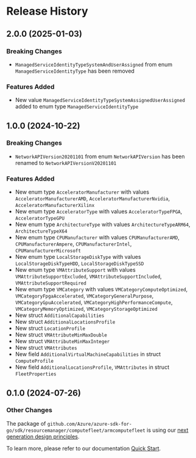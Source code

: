 # Release History

## 2.0.0 (2025-01-03)
### Breaking Changes

- `ManagedServiceIdentityTypeSystemAndUserAssigned` from enum `ManagedServiceIdentityType` has been removed

### Features Added

- New value `ManagedServiceIdentityTypeSystemAssignedUserAssigned` added to enum type `ManagedServiceIdentityType`


## 1.0.0 (2024-10-22)
### Breaking Changes

- `NetworkAPIVersion20201101` from enum `NetworkAPIVersion` has been renamed to `NetworkAPIVersionV20201101`

### Features Added

- New enum type `AcceleratorManufacturer` with values `AcceleratorManufacturerAMD`, `AcceleratorManufacturerNvidia`, `AcceleratorManufacturerXilinx`
- New enum type `AcceleratorType` with values `AcceleratorTypeFPGA`, `AcceleratorTypeGPU`
- New enum type `ArchitectureType` with values `ArchitectureTypeARM64`, `ArchitectureTypeX64`
- New enum type `CPUManufacturer` with values `CPUManufacturerAMD`, `CPUManufacturerAmpere`, `CPUManufacturerIntel`, `CPUManufacturerMicrosoft`
- New enum type `LocalStorageDiskType` with values `LocalStorageDiskTypeHDD`, `LocalStorageDiskTypeSSD`
- New enum type `VMAttributeSupport` with values `VMAttributeSupportExcluded`, `VMAttributeSupportIncluded`, `VMAttributeSupportRequired`
- New enum type `VMCategory` with values `VMCategoryComputeOptimized`, `VMCategoryFpgaAccelerated`, `VMCategoryGeneralPurpose`, `VMCategoryGpuAccelerated`, `VMCategoryHighPerformanceCompute`, `VMCategoryMemoryOptimized`, `VMCategoryStorageOptimized`
- New struct `AdditionalCapabilities`
- New struct `AdditionalLocationsProfile`
- New struct `LocationProfile`
- New struct `VMAttributeMinMaxDouble`
- New struct `VMAttributeMinMaxInteger`
- New struct `VMAttributes`
- New field `AdditionalVirtualMachineCapabilities` in struct `ComputeProfile`
- New field `AdditionalLocationsProfile`, `VMAttributes` in struct `FleetProperties`


## 0.1.0 (2024-07-26)
### Other Changes

The package of `github.com/Azure/azure-sdk-for-go/sdk/resourcemanager/computefleet/armcomputefleet` is using our [next generation design principles](https://azure.github.io/azure-sdk/general_introduction.html).

To learn more, please refer to our documentation [Quick Start](https://aka.ms/azsdk/go/mgmt).
